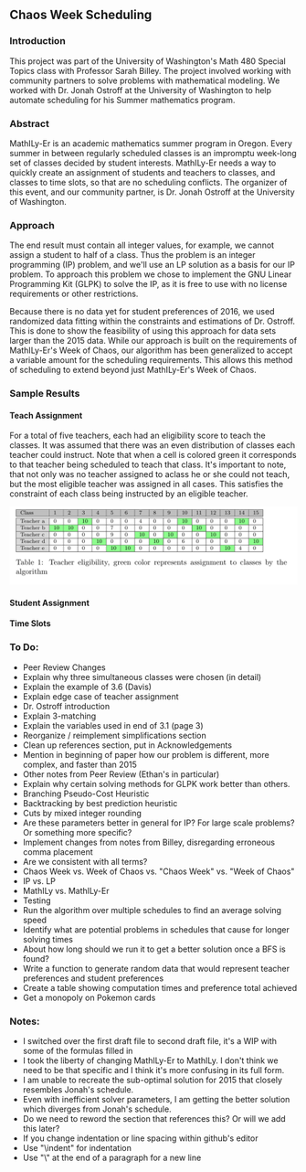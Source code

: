 ## Chaos Week Scheduling

### Introduction

This project was part of the University of Washington's Math 480 Special Topics class with Professor Sarah Billey. The project involved working with community partners to solve problems with mathematical modeling. We worked with Dr. Jonah Ostroff at the University of Washington to help automate scheduling for his Summer mathematics program.


### Abstract
MathILy-Er is an academic mathematics summer program in Oregon. Every summer in between regularly scheduled classes is an impromptu week-long set of classes decided by student interests. MathILy-Er needs a way to quickly create an assignment of students and teachers to classes, and classes to time slots, so that are no scheduling conflicts. The organizer of this event, and our community partner, is Dr. Jonah Ostroff at the University of Washington.

### Approach
The end result must contain all integer values, for example, we cannot assign a student to half of a class. Thus the problem is an integer programming (IP) problem, and we'll use an LP solution as a basis for our IP problem. To approach this problem we chose to implement the GNU Linear Programming Kit (GLPK) to solve the IP, as it is free to use with no license requirements or other restrictions.

Because there is no data yet for student preferences of 2016, we used randomized data fitting within the constraints and estimations of Dr. Ostroff. This is done to show the feasibility of using this approach for data sets larger than the 2015 data. While our approach is built on the requirements of MathILy-Er's Week of Chaos, our algorithm has been generalized to accept a variable amount for the scheduling requirements. This allows this method of scheduling to extend beyond just MathILy-Er's Week of Chaos.

### Sample Results

#### Teach Assignment
For a total of five teachers, each had an eligibility score to teach the classes. It was assumed that there was an even distribution of classes each teacher could instruct. Note that when a cell is colored green it corresponds to that teacher being scheduled to teach that class. It's important to note, that not only was no teacher assigned to aclass he or she could not teach, but the most eligible teacher was assigned in all cases. This satisfies the constraint of each class being instructed by an eligible teacher.

![Table 1](/images/table1.png)


#### Student Assignment

#### Time Slots



### To Do:

* Peer Review Changes
 * Explain why three simultaneous classes were chosen (in detail)
 * Explain the example of 3.6 (Davis)
 * Explain edge case of teacher assignment
 * Dr. Ostroff introduction
 * Explain 3-matching
 * Explain the variables used in end of 3.1 (page 3)
 * Reorganize / reimplement simplifications section
 * Clean up references section, put in Acknowledgements
  * Mention in beginning of paper how our problem is different, more complex, and faster than 2015
 * Other notes from Peer Review (Ethan's in particular)
* Explain why certain solving methods for GLPK work better than others.
 * Branching Pseudo-Cost Heuristic
 * Backtracking by best prediction heuristic
 * Cuts by mixed integer rounding
 * Are these parameters better in general for IP? For large scale problems? Or something more specific?
* Implement changes from notes from Billey, disregarding erroneous comma placement
* Are we consistent with all terms?
 * Chaos Week vs. Week of Chaos vs. "Chaos Week" vs. "Week of Chaos"
 * IP vs. LP
 * MathILy vs. MathILy-Er
* Testing
 * Run the algorithm over multiple schedules to find an average solving speed
 * Identify what are potential problems in schedules that cause for longer solving times
 * About how long should we run it to get a better solution once a BFS is found?
 * Write a function to generate random data that would represent teacher preferences and student preferences
 * Create a table showing computation times and preference total achieved
 * Get a monopoly on Pokemon cards

### Notes:
* I switched over the first draft file to second draft file, it's a WIP with some of the formulas filled in
* I took the liberty of changing MathILy-Er to MathILy. I don't think we need to be that specific and I think it's more confusing in its full form.
* I am unable to recreate the sub-optimal solution for 2015 that closely resembles Jonah's schedule.
 * Even with inefficient solver parameters, I am getting the better solution which diverges from Jonah's schedule.
 * Do we need to reword the section that references this? Or will we add this later?
* If you change indentation or line spacing within github's editor
 * Use "\indent" for indentation
 * Use "\\\" at the end of a paragraph for a new line

